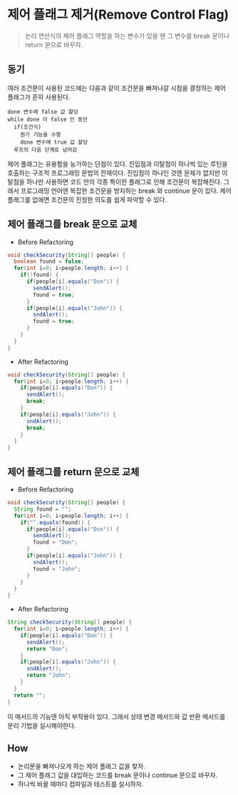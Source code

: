 # 제어 플래그 제거(Remove Control Flag)

> 논리 연산식의 제어 플래그 역할을 하는 변수가 있을 땐 그 변수를 break 문이나 return 문으로 바꾸자.

## 동기

여러 조건문이 사용된 코드에는 다음과 같이 조건문을 빠져나갈 시점을 결정하는 제어 플래그가 흔히 사용된다.

```
done 변수에 false 값 할당
while done 이 false 인 동안
  if(조건식)
    뭔가 기능을 수행
    done 변수에 true 값 할당
  루프의 다음 단계로 넘어감
```

제어 플래그는 유용함을 능가하는 단점이 있다. 진입점과 이탈점이 하나씩 있는 루틴을 호출하는 구조적 프로그래밍 문법의 잔재이다. 
진입점이 하나인 것엔 문제가 없지만 이탈점을 하나만 사용하면 코드 안의 각종 특이한 플래그로 인해 조건문이 복잡해진다. 그래서 프로그래밍 언어엔
복잡한 조건문을 방지하는 break 와 continue 문이 있다. 제어 플래그를 없애면 조건문의 진정한 의도를 쉽게 파악할 수 있다.

## 제어 플래그를 break 문으로 교체

- Before Refactoring

```java
void checkSecurity(String[] people) {
  boolean found = false;
  for(int i=0; i<people.length; i++) {
    if(!found) {
      if(people[i].equals("Don")) {
        sendAlert();
        found = true;
      }
      if(people[i].equals("John")) {
        sndAlert();
        found = true;
      }
    }
  }
}
```

- After Refactoring

```java
void checkSecurity(String[] people) {
  for(int i=0; i<people.length; i++) {
    if(people[i].equals("Don")) {
      sendAlert();
      break;
    }
    if(people[i].equals("John")) {
      sndAlert();
      break;
    }
  }
}
```

## 제어 플래그를 return 문으로 교체

- Before Refactoring

```java
void checkSecurity(String[] people) {
  String found = "";
  for(int i=0; i<people.length; i++) {
    if("".equals(found)) {
      if(people[i].equals("Don")) {
        sendAlert();
        found = "Don";
      }
      if(people[i].equals("John")) {
        sndAlert();
        found = "John";
      }
    }
  }
}
```

- After Refactoring

```java
String checkSecurity(String[] people) {
  for(int i=0; i<people.length; i++) {
    if(people[i].equals("Don")) {
      sendAlert();
      return "Don";
    }
    if(people[i].equals("John")) {
      sndAlert();
      return "John";
    }
  }
  return "";
}
```

이 메서드의 기능엔 아직 부작용이 있다. 그래서 상태 변경 메서드와 값 반환 메서드를 분리 기법을 실시해야한다.

## How

- 논리문을 빠져나오게 하는 제어 플래그 값을 찾자.
- 그 제어 플래그 값을 대입하는 코드를 break 문이나 continue 문으로 바꾸자.
- 하나씩 바꿀 때마다 컴파일과 테스트를 실시하자.
